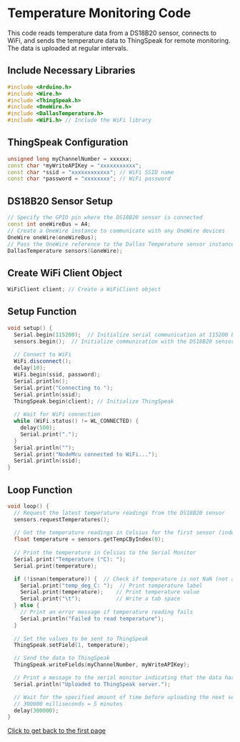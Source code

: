 # Temperature Monitoring Code
This code reads temperature data from a DS18B20 sensor, connects to WiFi, and sends the
temperature data to ThingSpeak for remote monitoring. The data is uploaded at regular intervals.

## Include Necessary Libraries
```cpp
#include <Arduino.h>
#include <Wire.h>
#include <ThingSpeak.h>
#include <OneWire.h>
#include <DallasTemperature.h>
#include <WiFi.h> // Include the WiFi library
```
## ThingSpeak Configuration
```cpp
unsigned long myChannelNumber = xxxxxx;
const char *myWriteAPIKey = "xxxxxxxxxxx";
const char *ssid = "xxxxxxxxxxxx"; // WiFi SSID name
const char *password = "xxxxxxxx"; // WiFi password
```
## DS18B20 Sensor Setup
```cpp
// Specify the GPIO pin where the DS18B20 sensor is connected
const int oneWireBus = A4;     
// Create a OneWire instance to communicate with any OneWire devices
OneWire oneWire(oneWireBus);
// Pass the OneWire reference to the Dallas Temperature sensor instance
DallasTemperature sensors(&oneWire);
```
## Create WiFi Client Object
```cpp
WiFiClient client; // Create a WiFiClient object
```
## Setup Function
```cpp
void setup() {
  Serial.begin(115200);  // Initialize serial communication at 115200 baud
  sensors.begin();  // Initialize communication with the DS18B20 sensor
  
  // Connect to WiFi
  WiFi.disconnect();
  delay(10);
  WiFi.begin(ssid, password);
  Serial.println();
  Serial.print("Connecting to ");
  Serial.println(ssid);
  ThingSpeak.begin(client); // Initialize ThingSpeak
  
  // Wait for WiFi connection
  while (WiFi.status() != WL_CONNECTED) {
    delay(500);
    Serial.print(".");
  }
  Serial.println("");
  Serial.print("NodeMcu connected to WiFi...");
  Serial.println(ssid);
}
```
## Loop Function
```cpp
void loop() {
  // Request the latest temperature readings from the DS18B20 sensor
  sensors.requestTemperatures(); 
  
  // Get the temperature readings in Celsius for the first sensor (index 0)
  float temperature = sensors.getTempCByIndex(0);
  
  // Print the temperature in Celsius to the Serial Monitor
  Serial.print("Temperature (°C): ");
  Serial.print(temperature);

  if (!isnan(temperature)) {  // Check if temperature is not NaN (not a number)
    Serial.print("temp_deg_C: ");  // Print temperature label
    Serial.print(temperature);    // Print temperature value
    Serial.print("\t");           // Write a tab space
  } else {
    // Print an error message if temperature reading fails
    Serial.println("Failed to read temperature");
  }
  
  // Set the values to be sent to ThingSpeak
  ThingSpeak.setField(1, temperature);

  // Send the data to ThingSpeak
  ThingSpeak.writeFields(myChannelNumber, myWriteAPIKey);

  // Print a message to the serial monitor indicating that the data has been uploaded
  Serial.println("Uploaded to ThingSpeak server.");

  // Wait for the specified amount of time before uploading the next set of data
  // 300000 milliseconds = 5 minutes
  delay(300000);
}
```

[Click to get back to the first page](https://github.com/NetaCohenSimhi/composensor/blob/main/README.md)
